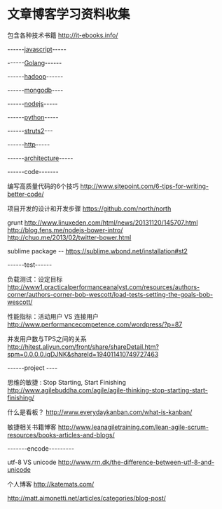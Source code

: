 文章博客学习资料收集
==========


包含各种技术书籍  http://it-ebooks.info/


------<a href="https://github.com/wcccode/collection/blob/master/javascript.md">javascript</a>-----

------<a href="https://github.com/wcccode/collection/blob/master/golang.md">Golang</a>------

------<a href="https://github.com/wcccode/collection/blob/master/hadoop.md">hadoop</a>------

------<a href="https://github.com/wcccode/collection/blob/master/mongodb.md">mongodb</a>----

------<a href="https://github.com/wcccode/collection/blob/master/nodejs.md">nodejs</a>-----

------<a href="https://github.com/wcccode/collection/blob/master/python.md">python</a>-----

------<a href="https://github.com/wcccode/collection/blob/master/struts2.md">struts2</a>---

------<a href="https://github.com/wcccode/collection/blob/master/http.md">http</a>-----

------<a href="https://github.com/wcccode/collection/blob/master/architecture.md">architecture</a>-----
        
------code-------

编写高质量代码的6个技巧  http://www.sitepoint.com/6-tips-for-writing-better-code/

项目开发的设计和开发步骤   https://github.com/north/north

grunt http://www.linuxeden.com/html/news/20131120/145707.html <br/>http://blog.fens.me/nodejs-bower-intro/<br>http://chuo.me/2013/02/twitter-bower.html

sublime package -- https://sublime.wbond.net/installation#st2


------test------

负载测试：设定目标  http://www1.practicalperformanceanalyst.com/resources/authors-corner/authors-corner-bob-wescott/load-tests-setting-the-goals-bob-wescott/

性能指标：活动用户 VS 连接用户   http://www.performancecompetence.com/wordpress/?p=87

并发用户数与TPS之间的关系   http://hitest.aliyun.com/front/share/shareDetail.htm?spm=0.0.0.0.iqDJNK&shareId=194011410749727463


------project ----

思维的敏捷 : Stop Starting, Start Finishing    http://www.agilebuddha.com/agile/agile-thinking-stop-starting-start-finishing/

什么是看板？        http://www.everydaykanban.com/what-is-kanban/

敏捷相关书籍博客    http://www.leanagiletraining.com/lean-agile-scrum-resources/books-articles-and-blogs/

-------encode---------

utf-8 VS unicode  http://www.rrn.dk/the-difference-between-utf-8-and-unicode


个人博客
http://katemats.com/

http://matt.aimonetti.net/articles/categories/blog-post/
